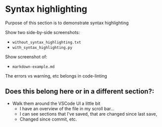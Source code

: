# Syntax highlighting

Purpose of this section is to demonstrate syntax highlighting

Show two side-by-side screenshots:
* `without_syntax_highlighting.txt`
* `with_syntax_highlighting.py`

Show screenshot of:
* `markdown-example.md`

The errors vs warning, etc belongs in code-linting

## Does this belong here or in a different section?:
* Walk them around the VSCode UI a little bit
  * I have an overview of the file in my scroll bar...
  * I can see sections that I've saved, that are changed since last save,
  * Changed since commit, etc.
